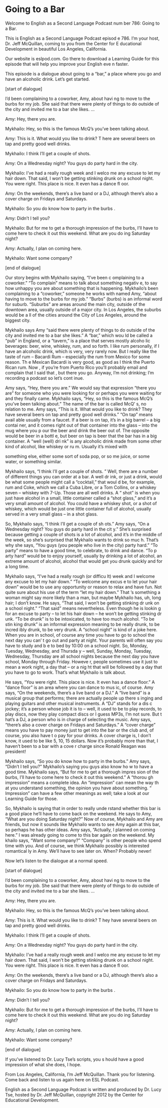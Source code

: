 # Going to a Bar

Welcome to English as a Second Language Podcast num ber 786: Going to a Bar.   

This is English as a Second Language Podcast episod e 786.  I’m your host, Dr. Jeff McQuillan, coming to you from the Center for E ducational Development in beautiful Los Angeles, California. 

Our website is eslpod.com.  Go there to download a Learning Guide for this episode that will help you improve your English eve n faster. 

This episode is a dialogue about going to a “bar,” a place where you go and have an alcoholic drink.  Let’s get started. 

[start of dialogue] 

I’d been complaining to a coworker, Amy, about havi ng to move to the burbs for my job.  She said that there were plenty of things to do outside of the city and invited me to a bar she likes. … 

Amy:  Hey, there you are.   

Mykhailo:  Hey, so this is the famous McQ’s you’ve been talking about. 

Amy:  This is it.  What would you like to drink?  T here are several beers on tap and pretty good well drinks. 

Mykhailo:  I think I’ll get a couple of shots. 

Amy:  On a Wednesday night?  You guys do party hard  in the city. 

Mykhailo:  I’ve had a really rough week and I welco me any excuse to let my hair down.  That said, I won’t be getting stinking drunk  on a school night.  You were right.  This place is nice.  It even has a dance fl oor. 

Amy:  On the weekends, there’s a live band or a DJ,  although there’s also a cover charge on Fridays and Saturdays. 

Mykhailo:  So you do know how to party in the burbs . 

Amy:  Didn’t I tell you? 

Mykhailo:  But for me to get a thorough impression of the burbs, I’ll have to come here to check it out this weekend.  What are you do ing Saturday night? 

Amy:  Actually, I plan on coming here. 

Mykhailo:  Want some company?     

[end of dialogue] 

Our story begins with Mykhailo saying, “I’ve been c omplaining to a coworker.” “To complain” means to talk about something negativ e, to say how unhappy you are about something that is happening.  Mykhailo’s been complaining to a “coworker,” someone he works with named Amy, “about  having to move to the burbs for my job.”  “Burbs” (burbs) is an informal word for suburb.  “Suburbs” are areas around the main city, outside of the downtown  area, usually outside of a major city.  In Los Angeles, the suburbs would be a ll of the cities around the City of Los Angeles, around the biggest city. 

Mykhailo says Amy “said there were plenty of things  to do outside of the city and invited me to a bar she likes.”  A “bar,” which wou ld be called a “pub” in England, or a “tavern,” is a place that serves mostly alcoho lic beverages: beer, wine, whiskey, rum, and so forth.  I like rum personally,  if I have an alcoholic drink, which is very, very rarely now.  But I really like the taste of rum – Bacardi Rum – especially the rum from Mexico for some reason.  Th e Mexican Bacardi is very good, as good as I think the Puerto Rican rum.  Now , if you’re from Puerto Rico you’ll probably email and complain that I said that , but there you go.  Anyway, I’m not drinking; I’m recording a podcast so let’s cont inue. 

Amy says, “Hey, there you are.”  We would say that expression “there you are” for someone who you were looking for or perhaps you  were waiting for and they finally came.  Mykhailo says, “Hey, so this is the famous McQ’s you’ve been talking about.”  The name of the bar is called McQ’ s, no relation to me.  Amy says, “This is it.  What would you like to drink?  They have several beers on tap and pretty good well drinks.”  “On tap” means avail able usually from a faucet.  If a beer is on tap, it’s in a big barrel – a big contai ner, and it comes right out of that container into the glass – into the mug where you p our the beer and drink the beer out of.  The opposite would be beer in a bottl e, but beer on tap is beer that the bar has in a big container.  A “well (well) dri nk” is any alcoholic drink made from some other kind of alcohol, like whiskey or ru m.  Usually it’s mixed with  

something else, either some sort of soda pop, or so me juice, or some water, or something similar. 

Mykhailo says, “I think I’ll get a couple of shots. ”  Well, there are a number of different things you can order at a bar.  A well dr ink, or just a drink, would be what some people might call a “cocktail,” that woul d be, for example, rum and Coke, which we call a Cuba Libre, or a Tom Collins,  or a whiskey seven – whiskey with 7-Up.  Those are all well drinks.  A “ shot” is when you just have alcohol in a small, little container called a “shot  glass,” and it’s a very small amount of alcohol.  You could have a whiskey shot, or a shot of whiskey, which would be just one little container full of alcohol,  usually served in a very small glass – in a shot glass. 

So, Mykhailo says, “I think I’ll get a couple of sh ots.”  Amy says, “On a Wednesday night?  You guys do party hard in the cit y.”  She’s surprised because getting a couple of shots is a lot of alcohol, and it’s in the middle of the week, so she’s surprised that Mykhailo wants to drink so muc h.  That’s why she says, “You guys (you people who live in the city) party hard.”   “To party” means to have a good time, to celebrate, to drink and dance.  “To p arty hard” would be to enjoy yourself, usually by drinking a lot of alcohol, an extreme amount of alcohol, alcohol that would get you drunk quickly and for a long time. 

Mykhailo says, “I’ve had a really rough (or difficu lt) week and I welcome any excuse to let my hair down.”  “To welcome any excus e to let your hair down” would be to use any opportunity or reason to relax and have fun.  Not quite sure about his use of the term “let my hair down.”  That ’s something a woman might say more likely than a man, but maybe Mykhailo has,  uh, long hair; I don’t know. He says, “That said, I won’t be getting stinking dr unk on a school night.”  “That said” means nevertheless.  Even though he is lookin g for an excuse to party – to let his hair down – he won’t be getting stinking dr unk.  “To be drunk” is to be intoxicated, to have too much alcohol.  “To be stin king drunk” is an informal expression meaning to be really drunk, to be incred ibly drunk, to be very drunk. A “school night” is kind of a joke here.  When you are in school, of course any time you have to go to school the next day you can’ t go out and party at night. Your parents will often say you have to study and b e to bed by 10:00 on a school night.  So, Monday, Tuesday, Wednesday, and Thursda y – well, Sunday, Monday, Tuesday, Wednesday, Thursday are all school  nights because the next day you have school, Monday through Friday.  Howeve r, people sometimes use it just to mean a work night, a day that – or a nig ht that will be followed by a day that you have to go to work.  That’s what Mykhailo is talk about.   

He says, “You were right.  This place is nice.  It even has a dance floor.”  A “dance floor” is an area where you can dance to mus ic, of course.  Amy says, “On the weekends, there’s a live band or a DJ.”  A “live band” is a musical group that performs; there are actually people up there s inging and playing guitars and other musical instruments.  A “DJ” stands for a dis c jockey; it’s a person whose job it is to – well, it used to be to play records,  to play discs, now they play compact discs or I guess MP3s, I’m not sure.  But t hat’s a DJ, a person who is in charge of selecting the music.  Amy says, “there’s also a cover charge on Fridays and Saturdays.”  A “cover charge” means you have to  pay money just to get into the bar or the club and, of course, you also have t o pay for your drinks.  A cover charge is, I don’t know, it used to be like 5, 10, 15 dollars.  Now it’s probably more than that, I haven’t been to a bar with a cove r charge since Ronald Reagan was president! 

Mykhailo says, “So you do know how to party in the burbs.”  Amy says, “Didn’t I tell you?”  Mykhailo’s saying you guys also know ho w to have a good time. Mykhailo says, “But for me to get a thorough impres sion of the burbs, I’ll have to come here to check it out this weekend.”  A “thorou gh impression” means a complete idea.  An “impression” can mean the way th at you understand something, the opinion you have about something.  “ Impression” can have a few other meanings as well; take a look at our Learning  Guide for those.   

So, Mykhailo is saying that in order to really unde rstand whether this bar is a good place he’ll have to come back on the weekend.  He says to Amy, “What are you doing Saturday night?”  Now of course, Mykhailo  and Amy are friends, but now it sounds like Mykhailo wants to see Amy again at this bar, so perhaps he has other ideas.  Amy says, “Actually, I planned on  coming here.”  I was already going to come to this bar again on the weekend.  My khailo says, “Want some company?”  “Company” is other people who spend time  with you.  And of course, we think Mykhailo possibly is interested romantical ly in Amy.  We’ll have to see later on.  When?  Probably never!     

Now let’s listen to the dialogue at a normal speed.  

[start of dialogue] 

I’d been complaining to a coworker, Amy, about havi ng to move to the burbs for my job.  She said that there were plenty of things to do outside of the city and invited me to a bar she likes. … 

Amy:  Hey, there you are.    

 Mykhailo:  Hey, so this is the famous McQ’s you’ve been talking about. 

Amy:  This is it.  What would you like to drink?  T hey have several beers on tap and pretty good well drinks. 

Mykhailo:  I think I’ll get a couple of shots. 

Amy:  On a Wednesday night?  You guys do party hard  in the city. 

Mykhailo:  I’ve had a really rough week and I welco me any excuse to let my hair down.  That said, I won’t be getting stinking drunk  on a school night.  You were right.  This place is nice.  It even has a dance fl oor. 

Amy:  On the weekends, there’s a live band or a DJ,  although there’s also a cover charge on Fridays and Saturdays. 

Mykhailo:  So you do know how to party in the burbs . 

Amy:  Didn’t I tell you? 

Mykhailo:  But for me to get a thorough impression of the burbs, I’ll have to come here to check it out this weekend.  What are you do ing Saturday night? 

Amy:  Actually, I plan on coming here. 

Mykhailo:  Want some company?     

[end of dialogue] 

If you’ve listened to Dr. Lucy Tse’s scripts, you s hould have a good impression of what she does, I hope.   

From Los Angeles, California, I’m Jeff McQuillan.  Thank you for listening.  Come back and listen to us again here on ESL Podcast. 

English as a Second Language Podcast is written and  produced by Dr. Lucy Tse, hosted by Dr. Jeff McQuillan, copyright 2012 by the  Center for Educational Development.

